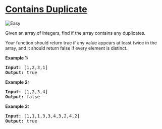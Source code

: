 # [Contains Duplicate](https://leetcode.com/problems/contains-duplicate/)
<img src="https://img.shields.io/badge/difficulty-easy-green.svg?style=flat-square" alt="Easy" />

<p>Given an array of integers, find if the array contains any duplicates.</p>

<p>Your function should return true if any value appears at least twice in the array, and it should return false if every element is distinct.</p>

<p><strong>Example 1:</strong></p>

<pre>
<strong>Input:</strong> [1,2,3,1]
<strong>Output:</strong> true</pre>

<p><strong>Example 2:</strong></p>

<pre>
<strong>Input: </strong>[1,2,3,4]
<strong>Output:</strong> false</pre>

<p><strong>Example 3:</strong></p>

<pre>
<strong>Input: </strong>[1,1,1,3,3,4,3,2,4,2]
<strong>Output:</strong> true</pre>

